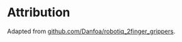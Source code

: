 # Attribution

Adapted from [github.com/Danfoa/robotiq_2finger_grippers](https://github.com/Danfoa/robotiq_2finger_grippers).

